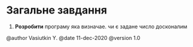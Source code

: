 # Загальне завдання

1. **Розробити** програму яка визначае. чи є задане число досконалим

@author Vasiutkin Y.
@date 11-dec-2020
@version 1.0

